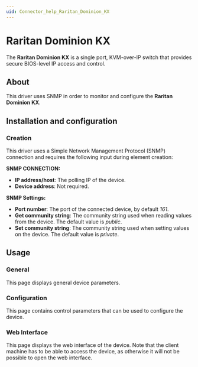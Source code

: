 ```yaml
---
uid: Connector_help_Raritan_Dominion_KX
---
```


# Raritan Dominion KX

The **Raritan Dominion KX** is a single port, KVM-over-IP switch that provides secure BIOS-level IP access and control.

## About

This driver uses SNMP in order to monitor and configure the **Raritan Dominion KX**.

## Installation and configuration

### Creation

This driver uses a Simple Network Management Protocol (SNMP) connection and requires the following input during element creation:

**SNMP CONNECTION:**

- **IP address/host**: The polling IP of the device.
- **Device address**: Not required.

**SNMP Settings:**

- **Port number**: The port of the connected device, by default *161*.
- **Get community string**: The community string used when reading values from the device. The default value is *public*.
- **Set community string**: The community string used when setting values on the device. The default value is *private*.

## Usage

### General

This page displays general device parameters.

### Configuration

This page contains control parameters that can be used to configure the device.

### Web Interface

This page displays the web interface of the device. Note that the client machine has to be able to access the device, as otherwise it will not be possible to open the web interface.
